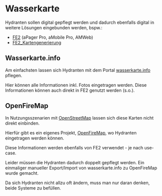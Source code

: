 # Wasserkarte

Hydranten sollen digital gepflegt werden und dadurch ebenfalls digital in weitere Lösungen eingebunden werden, bspw.:

* [FE2](../Software/FE2.md) (aPager Pro, aMobile Pro, AMWeb)
* [FE2_Kartengenerierung](../Software/FE2_Kartengenerierung.md)

## Wasserkarte.info

Am einfachsten lassen sich Hydranten mit dem Portal [wasserkarte.info](https://wasserkarte.info) pflegen.

Hier können alle Informationen inkl. Fotos eingetragen werden. Diese Informationen können auch direkt in FE2 genutzt werden (s.o.).

## OpenFireMap

In Nutzungsszenarien mit [OpenStreetMap](https://www.openstreetmap.de/karte/) lassen sich diese Karten nicht direkt einbinden.

Hierfür gibt es ein eigenes Projekt, [OpenFireMap](https://openfiremap.de/), wo Hydranten eingetragen werden können.

Diese Informationen werden ebenfalls von FE2 verwendet - je nach use-case.

Leider müssen die Hydranten dadurch doppelt gepflegt werden. Ein einmaliger manueller Export/Import von wasserkarte.info zu OpenFireMap wurde gemacht.

Da sich Hydranten nicht allzu oft ändern, muss man nur daran denken, beide Systeme zu befüllen.